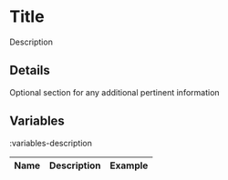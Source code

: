 # Title
Description

## Details
Optional section for any additional pertinent information

## Variables
:variables-description

Name | Description | Example
----:|:------------|:--------|
